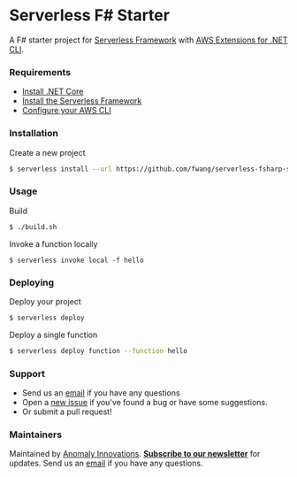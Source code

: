 # Serverless F# Starter

A F# starter project for [Serverless Framework](https://serverless.com/framework/) with [AWS Extensions for .NET CLI](https://github.com/aws/aws-extensions-for-dotnet-cli).

### Requirements

- [Install .NET Core](https://www.microsoft.com/net/download)
- [Install the Serverless Framework](https://serverless.com/framework/docs/providers/aws/guide/installation/)
- [Configure your AWS CLI](https://serverless.com/framework/docs/providers/aws/guide/credentials/)

### Installation

Create a new project

```sh
$ serverless install --url https://github.com/fwang/serverless-fsharp-starter --name serverless-fsharp-starter
```


### Usage

Build

```sh
$ ./build.sh
```

Invoke a function locally

```
$ serverless invoke local -f hello
```

### Deploying

Deploy your project

```sh
$ serverless deploy
```

Deploy a single function

```sh
$ serverless deploy function --function hello
```

### Support

- Send us an [email](mailto:frank@seed.run) if you have any questions
- Open a [new issue](https://github.com/AnomalyInnovations/serverless-fsharp-starter/issues/new) if you've found a bug or have some suggestions.
- Or submit a pull request!

### Maintainers

Maintained by [Anomaly Innovations](https://anoma.ly/). [**Subscribe to our newsletter**](http://eepurl.com/cEaBlf) for updates. Send us an [email](mailto:contact@anoma.ly) if you have any questions.
